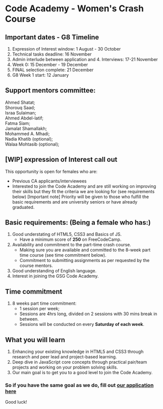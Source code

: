 # Code Academy - Women's Crash Course

## Important dates - G8 Timeline 
1. Expression of Interest window: 1 August - 30 October
2. Technical tasks deadline: 16 November
3. Admin interlude between application and 4. Interviews: 17-21 November
5. Week 0: 15 December - 19 December
6. FINAL selection complete: 21 December
7. G8 Week 1 start: 12 January

## Support mentors committee: 
Ahmed Shatat; <br>
Shorouq Saad; <br>
Israa Sulaiman; <br>
Ahmed Abdel-latif; <br>
Fatma Siam; <br>
Jamalat Shamallakh; <br>
Mohammed A. Mhadi; <br> 
Nadia Khatib (optional); <br>
Walaa Mohtasib (optional); <br>
 

## [WIP] expression of Interest call out 
This opportunity is open for females who are:
* Previous CA applicants/interviewees
* Interested to join the Code Academy and are still working on improving their skills but they fit the criteria we are looking for (see requirements below)
[Important note] Priority will be given to those who fulfill the basic requirements and are university seniors or have already graduated. 


## Basic requirements: (Being a female who has:)
1. Good understating of HTML5, CSS3 and Basics of JS.  
    * Have a minimum score of **250** on FreeCodeCamp. 
2. Availability and commitment to the part-time crash course.
    * Making sure you are available and committed to the 8-week part time course (see time commitment below).  
    * Commitment to submitting assignments as per requested by the course mentors. 
3. Good understanding of English language.
3. Interest in joining the GSG Code Academy. 

## Time commitment 
1. 8 weeks part time commitment:
    - 1 session per week; 
    - Sessions are 4hrs long, divided on 2 sessions with 30 mins break in between. 
    - Sessions will be conducted on every **Saturday of each week**.  

## What you will learn
1. Enhancing your existing knowledge in HTML5 and CSS3 through research and peer lead and project-based learning. 
2. Deep dive in JavaScript core concepts through practical pair/team projects and working on your problem solving skills.
3. Our main goal is to get you to a good level to join the Code Academy.


### So if you have the same goal as we do, fill out [our application here](https://forms.gle/9Uj3Co5xxTFuwAyMA)  


Good luck! 

